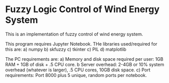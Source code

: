# Fuzzy Logic Control of Wind Energy System



This is an implementation of fuzzy control of wind energy system.

This program requires Jupyter Notebook.
THe libraries used/required for this are:
a) numpy
b) skfuzzy
c) tkinter
c) PIL
d) matplotlib

The PC requirements are:
a) Memory and disk space required per user: 1GB RAM + 1GB of disk + .5 CPU core.
b Server overhead: 2-4GB or 10% system overhead (whatever is larger), .5 CPU cores, 10GB disk space.
c) Port requirements: Port 8000 plus 5 unique, random ports per notebook.

